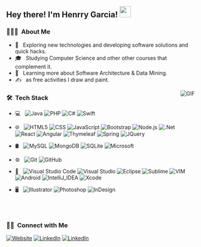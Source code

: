 ## Hey there! I'm Henrry Garcia! <img src="https://raw.githubusercontent.com/iampavangandhi/iampavangandhi/master/gifs/Hi.gif" width="30px"></img>


<h3> 👨🏻‍💻 &nbsp;About Me </h3>

- 🤔 &nbsp; Exploring new technologies and developing software solutions and quick hacks.
- 🎓 &nbsp; Studying Computer Science and other other courses that complement it.
- 🌱 &nbsp; Learning more about Software Architecture & Data Mining.
- ✍️ &nbsp; as free activities I draw and paint.

 <img align="right" alt="GIF" src="https://i.pinimg.com/originals/e4/26/70/e426702edf874b181aced1e2fa5c6cde.gif" />

<h3> 🛠 &nbsp;Tech Stack</h3>

- 💻 &nbsp;
  ![Java](https://img.shields.io/badge/-Java-333333?style=flat&logo=java)
  ![PHP](https://img.shields.io/badge/-PHP-333333?style=flat&logo=php)
  ![C#](https://img.shields.io/badge/-C%23-333333?style=flat&logo=C%2B%2B&logoColor=00599C)
  ![Swift](https://img.shields.io/badge/-Swift-333333?style=flat&logo=swift&logoColor=FA7343)
  
- 🌐 &nbsp;
  ![HTML5](https://img.shields.io/badge/-HTML5-333333?style=flat&logo=HTML5)
  ![CSS](https://img.shields.io/badge/-CSS-333333?style=flat&logo=CSS3&logoColor=1572B6)
  ![JavaScript](https://img.shields.io/badge/-JavaScript-333333?style=flat&logo=javascript)
  ![Bootstrap](https://img.shields.io/badge/-Bootstrap-333333?style=flat&logo=bootstrap&logoColor=563D7C)
  ![Node.js](https://img.shields.io/badge/-Node.js-333333?style=flat&logo=node.js)
  ![.Net](https://img.shields.io/badge/-.NET-333333?style=flat&logo=.net&logoColor=5C2D91)  
  ![React](https://img.shields.io/badge/-React-333333?style=flat&logo=react)
  ![Angular](https://img.shields.io/badge/-Angular-333333?style=flat&logo=angular&logoColor=DD0031)
  ![Thymeleaf](https://img.shields.io/badge/-Thymeleaf-333333?style=flat&logo=thymeleaf&logoColor=20FA6E)
  ![Spring](https://img.shields.io/badge/-Spring-333333?style=flat&logo=spring&logoColor=Spring-6DB33F)
  ![JQuery](https://img.shields.io/badge/-JQuery-333333?style=flat&logo=jquery&logoColor=0769AD)  
  
- 🛢 &nbsp;
  ![MySQL](https://img.shields.io/badge/-MySQL-333333?style=flat&logo=mysql)
  ![MongoDB](https://img.shields.io/badge/-MongoDB-333333?style=flat&logo=mongodb)
  ![SQLite](https://img.shields.io/badge/-SQLite-333333?style=flat&logo=sqlite&logoColor=07405E)
  ![Microsoft](https://img.shields.io/badge/-Microsoft%20SQL%20Server-333333?style=flat&logo=sqlite&logoColor=CC2927)
 
  
- ⚙️ &nbsp;
  ![Git](https://img.shields.io/badge/-Git-333333?style=flat&logo=git)
  ![GitHub](https://img.shields.io/badge/-GitHub-333333?style=flat&logo=github)
  
- 🔧 &nbsp;
  ![Visual Studio Code](https://img.shields.io/badge/-Visual%20Studio%20Code-333333?style=flat&logo=visual-studio-code&logoColor=007ACC)
  ![Visual Studio](https://img.shields.io/badge/-Visual_Studio-333333?style=flat&logo=visual-studio&logoColor=5C2D91)
  ![Eclipse](https://img.shields.io/badge/-Eclipse-333333?style=flat&logo=eclipse&logoColor=2C2255)
  ![Sublime](https://img.shields.io/badge/Sublime_text-333333?style=flat&logo=sublime-text&logoColor=23575757)
  ![VIM](https://img.shields.io/badge/-VIM-333333?style=flat&logo=vim&logoColor=%2311AB00)
  ![Android](https://img.shields.io/badge/Android_Studio-333333?style=flat&logo=android&logoColor=3DDC84)
  ![IntelliJ_IDEA](https://img.shields.io/badge/-IntelliJ_IDEA-333333?style=flat&logo=intellij-idea&logoColor=white)
  ![Xcode](https://img.shields.io/badge/-Xcode-333333?style=flat&logo=xcode&logoColor=007ACC)
  
    
- 🖥 &nbsp;
  ![Illustrator](https://img.shields.io/badge/-Illustrator-333333?style=flat&logo=adobe-illustrator)
  ![Photoshop](https://img.shields.io/badge/-Photoshop-333333?style=flat&logo=adobe-photoshop)
  ![InDesign](https://img.shields.io/badge/-InDesign-333333?style=flat&logo=adobe-indesign)

<br/>



<br/>

<h3> 🤝🏻 &nbsp;Connect with Me </h3>

<p align="center">
  
<a href="http://henrrygarciae.com/" target="_blank"><img alt="Website" src="https://img.shields.io/badge/website-000000?style=for-the-badge&logo=About.me&logoColor=white"></a>
<a href="https://www.linkedin.com/in/henrry-garcia/" target="_blank"><img alt="LinkedIn" src="https://img.shields.io/badge/LinkedIn-0077B5?style=for-the-badge&logo=linkedin&logoColor=white"></a>
<a href="https://www.behance.net/p4ranoic0" target="_blank"><img alt="LinkedIn" src="https://img.shields.io/badge/Behance-0054F7?style=for-the-badge&logo=behance&logoColor=white"></a>


</p>



<!---
p4ranoic0/p4ranoic0 is a ✨ special ✨ repository because its `README.md` (this file) appears on your GitHub profile.
You can click the Preview link to take a look at your changes.
--->
